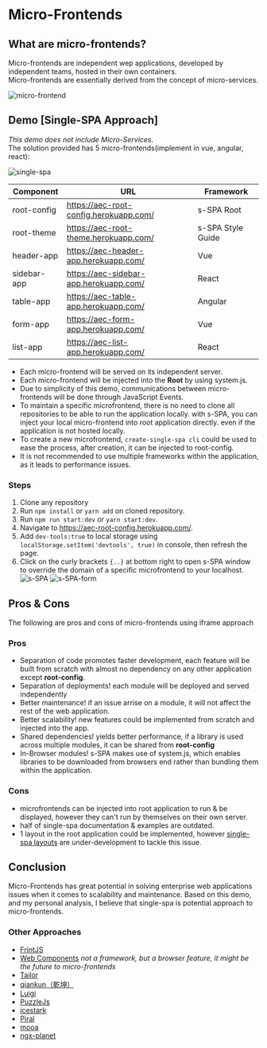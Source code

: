 # Micro-Frontends
## What are micro-frontends?
Micro-frontends are independent wep applications, developed by independent teams, hosted in their own containers.  
Micro-frontends are essentially derived from the concept of micro-services. 

![micro-frontend](https://i.imgur.com/fw24Edr.png)

## Demo [Single-SPA Approach]
*This demo does not include Micro-Services*.  
The solution provided has 5 micro-frontends(implement in vue, angular, react):

![single-spa](https://i.imgur.com/OXrHNF9.png)

| Component | URL | Framework |
| ------ | ------ | ------ |
| root-config | https://aec-root-config.herokuapp.com/ | s-SPA Root |
| root-theme | https://aec-root-theme.herokuapp.com/ | s-SPA Style Guide |
| header-app | https://aec-header-app.herokuapp.com/ | Vue |
| sidebar-app | https://aec-sidebar-app.herokuapp.com/ | React |
| table-app | https://aec-table-app.herokuapp.com/ | Angular |
| form-app | https://aec-form-app.herokuapp.com/ | Vue |
| list-app | https://aec-list-app.herokuapp.com/ | React |

- Each micro-frontend will be served on its independent server.  
- Each micro-frontend will be injected into the **Root** by using system.js.
- Due to simplicity of this demo, communications between micro-frontends will be done through JavaScript Events.
- To maintain a specific microfrontend, there is no need to clone all repositories to be able to run the application locally. 
with s-SPA, you can inject your local micro-frontend into root application directly. even if the application is not hosted locally.
- To create a new microfrontend, `create-single-spa cli` could be used to ease the process, after creation, it can be injected to root-config.
- It is not recommended to use multiple frameworks within the application, as it leads to performance issues.

### Steps
1. Clone any repository
2. Run `npm install` or `yarn add` on cloned repository.
3. Run `npm run start:dev` or `yarn start:dev`.
4. Navigate to https://aec-root-config.herokuapp.com/.
5. Add `dev-tools:true` to local storage using `localStorage.setItem('devtools', true)` in console, then refresh the page.
6. Click on the curly brackets `{..}` at bottom right to open s-SPA window to override the domain of a specific microfrontend to your localhost.  
![s-SPA](https://i.imgur.com/AJfgio4.png)
![s-SPA-form](https://i.imgur.com/JXkwH65.png)

## Pros & Cons
The following are pros and cons of micro-frontends using iframe approach  
### Pros
- Separation of code promotes faster development, each feature will be built from scratch with almost no dependency on any other application except **root-config**.
- Separation of deployments! each module will be deployed and served independently 
- Better maintenance! if an issue arrise on a module, it will not affect the rest of the web application.
- Better scalability! new features could be implemented from scratch and injected into the app.
- Shared dependencies! yields better performance, if a library is used across multiple modules, it can be shared from **root-config**
- In-Browser modules! s-SPA makes use of system.js, which enables libraries to be downloaded from browsers end rather than bundling them within the application.

### Cons
- microfrontends can be injected into root application to run & be displayed, however they can't run by themselves on their own server.
- half of single-spa documentation & examples are outdated.
- 1 layout in the root application could be implemented, however [single-spa layouts](https://single-spa.js.org/docs/layout-overview) are under-development to tackle this issue.

## Conclusion
Micro-Frontends has great potential in solving enterprise web applications issues when it comes to scalability and maintenance. 
Based on this demo, and my personal analysis, I believe that single-spa is potential approach to micro-frontends.  

### Other Approaches
- [FrintJS](https://frint.js.org/)
- [Web Components](https://www.webcomponents.org/introduction) *not a framework, but a browser feature, it might be the future to micro-frontends*
- [Tailor](https://github.com/zalando/tailor)
- [qiankun（乾坤）](https://github.com/umijs/qiankun)
- [Luigi](https://luigi-project.io/)
- [PuzzleJs](https://github.com/puzzle-js/puzzle-js)
- [icestark](https://github.com/ice-lab/icestark)
- [Piral](https://piral.io/)
- [mooa](https://github.com/phodal/mooa)
- [ngx-planet](https://github.com/worktile/ngx-planet)
